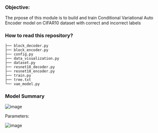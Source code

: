 ### Objective:

The prpose of this module is to build and train Conditional Variational Auto Encoder model on CIFAR10 dataset with correct and incorrect labels

### How to read this repository?

```
├── block_decoder.py
├── block_encoder.py
├── config.py
├── data_visualization.py
├── dataset.py
├── resnet18_decoder.py
├── resnet18_encoder.py
├── train.py
├── tree.txt
└── vae_model.py
```

### Model Summary

![image](https://github.com/bala1802/ERA_Session18/assets/22103095/b667c5cf-0285-476b-a298-15a341cf575a)

Parameters:

![image](https://github.com/bala1802/ERA_Session18/assets/22103095/08571f1e-1028-41a4-9e49-c62d4f673d22)



